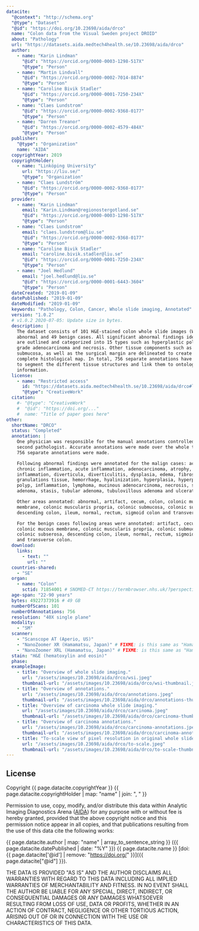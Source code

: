 ```yaml
---
datacite:
  "@context": "http://schema.org"
  "@type": "Dataset"
  "@id": "https://doi.org/10.23698/aida/drco"
  name: "Colon data from the Visual Sweden project DROID"
  about: "Pathology"
  url: "https://datasets.aida.medtech4health.se/10.23698/aida/drco"
  author:
    - name: "Karin Lindman"
      "@id": "https://orcid.org/0000-0003-1298-517X"
      "@type": "Person"
    - name: "Martin Lindvall"
      "@id": "https://orcid.org/0000-0002-7014-8874"
      "@type": "Person"
    - name: "Caroline Bivik Stadler"
      "@id": "https://orcid.org/0000-0001-7250-234X"
      "@type": "Person"
    - name: "Claes Lundstrom"
      "@id": "https://orcid.org/0000-0002-9368-0177"
      "@type": "Person"
    - name: "Darren Treanor"
      "@id": "https://orcid.org/0000-0002-4579-484X"
      "@type": "Person"
  publisher:
    "@type": "Organization"
    name: "AIDA"
  copyrightYear: 2019
  copyrightHolder:
    - name: "Linköping University"
      url: "https://liu.se/"
      "@type": "Organization"
    - name: "Claes Lundström"
      "@id": "https://orcid.org/0000-0002-9368-0177"
      "@type": "Person"
  provider:
    - name: "Karin Lindman"
      email: "Karin.Lindman@regionostergotland.se"
      "@id": "https://orcid.org/0000-0003-1298-517X"
      "@type": "Person"
    - name: "Claes Lundstrom"
      email: "claes.lundstrom@liu.se"
      "@id": "https://orcid.org/0000-0002-9368-0177"
      "@type": "Person"
    - name: "Caroline Bivik Stadler"
      email: "caroline.bivik.stadler@liu.se"
      "@id": "https://orcid.org/0000-0001-7250-234X"
      "@type": "Person"
    - name: "Joel Hedlund"
      email: "joel.hedlund@liu.se"
      "@id": "https://orcid.org/0000-0001-6443-3604"
      "@type": "Person"
  dateCreated: "2019-01-09"
  datePublished: "2019-01-09"
  dateModified: "2019-01-09"
  keywords: "Pathology, Colon, Cancer, Whole slide imaging, Annotated"
  version: "1.0.2"
  # v1.0.2 2020-07-05: Update size in bytes.
  description: |
    The dataset consists of 101 H&E-stained colon whole slide images (WSI) - 52
    abnormal and 49 benign cases. All significant abnormal findings identified
    are outlined and categorized into 15 types such as hyperplastic polyp, high
    grade adenocarcinoma and necrosis. Other tissue components such as mucosa,
    submucosa, as well as the surgical margin are delineated to create a
    complete histological map. In total, 756 separate annotations have been made
    to segment the different tissue structures and link them to ontological
    information.
  license:
    - name: "Restricted access"
      id: "https://datasets.aida.medtech4health.se/10.23698/aida/drco#license"
      "@type": "CreativeWork"
  citation:
    #- "@type": "CreativeWork"
    #  "@id": "https://doi.org/..."
    #  name: "Title of paper goes here"
other:
  shortName: "DRCO"
  status: "Completed"
  annotation: |
    One physician was responsible for the manual annotations controlled by a
    second pathologist. Accurate annotations were made over the whole tissues.
    756 separate annotations were made.

    Following abnormal findings were annotated for the malign cases: acute and
    chronic inflammation, acute inflammation, adenocarcinoma, atrophy, chronic
    inflammation, diverticula, diverticulitis, dysplasia, edema, fibrosis,
    granulations tissue, hemorrhage, hyalinization, hyperplasia, hyperplastic
    polyp, inflammation, lymphoma, mucinous adenocarcinoma, necrosis, serrated
    adenoma, stasis, tubular adenoma, tubulovillous adenoma and ulceration.

    Other areas annotated: abnormal, artifact, cecum, colon, colonic mucous
    membrane, colonic muscularis propria, colonic submucosa, colonic subserosa,
    descending colon, ileum, normal, rectum, sigmoid colon and transverse colon.

    For the benign cases following areas were annotated: artifact, cecum, colon,
    colonic mucous membrane, colonic muscularis propria, colonic submucosa,
    colonic subserosa, descending colon, ileum, normal, rectum, sigmoid colon
    and transverse colon.
  download:
    links:
      - text: ""
        url: ""
  countries-shared:
    - "SE"
  organ:
    - name: "Colon"
      sctid: 71854001 # SNOMED-CT https://termbrowser.nhs.uk/?perspective=full&conceptId1=%s
  age-span: "22-90 years"
  bytes: 49227373916 # 49 GB
  numberOfScans: 101
  numberOfAnnotations: 756
  resolution: "40X single plane"
  modality:
    - "SM"
  scanner:
    - "Scanscope AT (Aperio, US)"
    - "NanoZoomer XR (Hamamatsu, Japan)" # FIXME: is this same as "Hamamatsu NanoZoomer-XR C12000 series 2013"?
    - "NanoZoomer XRL (Hamamatsu, Japan)" # FIXME: is this same as "Hamamatsu NanoZoomer 2.0 HT C9600 series 2013"
  stain: "H&E (hematoxylin and eosin)"
  phase:
  exampleImage:
    - title: "Overview of whole slide imaging."
      url: "/assets/images/10.23698/aida/drco/wsi.jpeg"
      thumbnail-url: "/assets/images/10.23698/aida/drco/wsi-thumbnail.jpeg"
    - title: "Overview of annotations."
      url: "/assets/images/10.23698/aida/drco/annotations.jpeg"
      thumbnail-url: "/assets/images/10.23698/aida/drco/annotations-thumbnail.jpeg"
    - title: "Overview of carcinoma whole slide imaging."
      url: "/assets/images/10.23698/aida/drco/carcinoma.jpeg"
      thumbnail-url: "/assets/images/10.23698/aida/drco/carcinoma-thumbnail.jpeg"
    - title: "Overview of carcinoma annotations."
      url: "/assets/images/10.23698/aida/drco/carcinoma-annotations.jpeg"
      thumbnail-url: "/assets/images/10.23698/aida/drco/carcinoma-annotations-thumbnail.jpeg"
    - title: "To-scale view of pixel resolution in original whole slide imaging data."
      url: "/assets/images/10.23698/aida/drco/to-scale.jpeg"
      thumbnail-url: "/assets/images/10.23698/aida/drco/to-scale-thumbnail.jpeg"
---
```

## License
Copyright
{{ page.datacite.copyrightYear }}
{{ page.datacite.copyrightHolder | map: "name" |  join: ", " }}

Permission to use, copy, modify, and/or distribute this data within Analytic
Imaging Diagnostics Arena ([AIDA](https://medtech4health.se/aida)) for any
purpose with or without fee is hereby granted, provided that the above copyright
notice and this permission notice appear in all copies, and that publications
resulting from the use of this data cite the following works:

{{ page.datacite.author | map: "name" | array_to_sentence_string }}
({{ page.datacite.datePublished | date: "%Y" }})
{{ page.datacite.name }}
[doi:{{ page.datacite['@id'] | remove: "https://doi.org/" }}]({{ page.datacite["@id"] }}).

THE DATA IS PROVIDED "AS IS" AND THE AUTHOR DISCLAIMS ALL WARRANTIES WITH REGARD
TO THIS DATA INCLUDING ALL IMPLIED WARRANTIES OF MERCHANTABILITY AND FITNESS. IN
NO EVENT SHALL THE AUTHOR BE LIABLE FOR ANY SPECIAL, DIRECT, INDIRECT, OR
CONSEQUENTIAL DAMAGES OR ANY DAMAGES WHATSOEVER RESULTING FROM LOSS OF USE, DATA
OR PROFITS, WHETHER IN AN ACTION OF CONTRACT, NEGLIGENCE OR OTHER TORTIOUS
ACTION, ARISING OUT OF OR IN CONNECTION WITH THE USE OR CHARACTERISTICS OF THIS
DATA.
